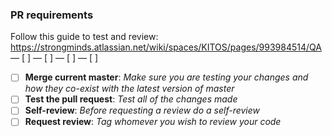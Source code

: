 ### PR requirements

Follow this guide to test and review: https://strongminds.atlassian.net/wiki/spaces/KITOS/pages/993984514/QA
— [ ]
— [ ]
— [ ]
— [ ]

- [ ] **Merge current master**:
      _Make sure you are testing your changes and how they co-exist with the latest version of master_
- [ ] **Test the pull request**:
      _Test all of the changes made_
- [ ] **Self-review**:
      _Before requesting a review do a self-review_
- [ ] **Request review**:
      _Tag whomever you wish to review your code_

